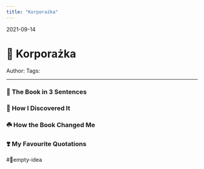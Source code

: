 ```yaml
---
title: "Korporażka"
---
```

2021-09-14
# 🏢 Korporażka
Author:
Tags:
___
### 🚀 The Book in 3 Sentences


### 🔎 How I Discovered It


### ☘️ How the Book Changed Me

### ❣️ My Favourite Quotations
#💭empty-idea 